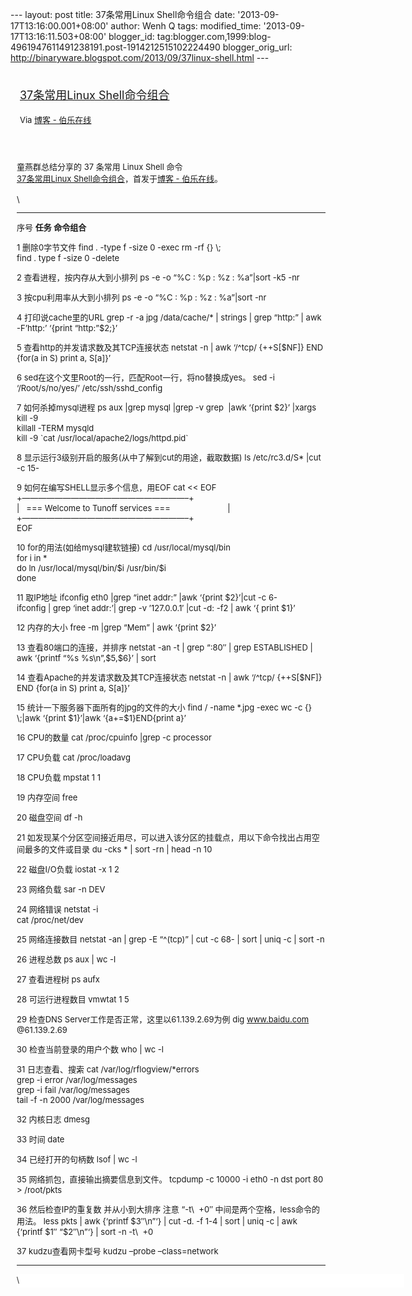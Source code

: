 --- layout: post title: 37条常用Linux Shell命令组合 date:
'2013-09-17T13:16:00.001+08:00' author: Wenh Q tags: modified\_time:
'2013-09-17T13:16:11.503+08:00' blogger\_id:
tag:blogger.com,1999:blog-4961947611491238191.post-1914212515102224490
blogger\_orig\_url:
http://binaryware.blogspot.com/2013/09/37linux-shell.html ---
<div style="margin: 10px; padding: 5px;">

<div style="font-size: 18px;">

[37条常用Linux Shell命令组合](http://blog.jobbole.com/48173/)

</div>

<div style="font-size: 13px;">

Via [博客 - 伯乐在线](http://blog.jobbole.com/)

</div>

</div>

<div style="font-size: 13px; padding: 15px 0 10px 10px;">

童燕群总结分享的 37 条常用 Linux Shell 命令\
[37条常用Linux
Shell命令组合](http://blog.jobbole.com/48173/)，首发于[博客 -
伯乐在线](http://blog.jobbole.com/)。\
\
\
  ------ -------------------------------------------------------------------------------------------- --------------------------------------------------------------------------------------------------------------------------
  序号   **任务**                                                                                     **命令组合**

  1      删除0字节文件                                                                                find . -type f -size 0 -exec rm -rf {} \\;\
                                                                                                      find . type f -size 0 -delete

  2      查看进程，按内存从大到小排列                                                                 ps -e -o “%C : %p : %z : %a”|sort -k5 -nr

  3      按cpu利用率从大到小排列                                                                      ps -e -o “%C : %p : %z : %a”|sort -nr

  4      打印说cache里的URL                                                                           grep -r -a jpg /data/cache/\* | strings | grep “http:” | awk -F’http:’ ‘{print “http:”\$2;}’

  5      查看http的并发请求数及其TCP连接状态                                                          netstat -n | awk ‘/\^tcp/ {++S\[\$NF\]} END {for(a in S) print a, S\[a\]}’

  6      sed在这个文里Root的一行，匹配Root一行，将no替换成yes。                                       sed -i ‘/Root/s/no/yes/’ /etc/ssh/sshd\_config

  7      如何杀掉mysql进程                                                                            ps aux |grep mysql |grep -v grep  |awk ‘{print \$2}’ |xargs kill -9\
                                                                                                      killall -TERM mysqld\
                                                                                                      kill -9 \`cat /usr/local/apache2/logs/httpd.pid\`

  8      显示运行3级别开启的服务(从中了解到cut的用途，截取数据)                                       ls /etc/rc3.d/S\* |cut -c 15-

  9      如何在编写SHELL显示多个信息，用EOF                                                           cat &lt;&lt; EOF\
                                                                                                      +————————————————————–+\
                                                                                                      |   === Welcome to Tunoff services ===                         |\
                                                                                                      +————————————————————–+\
                                                                                                      EOF

  10     for的用法(如给mysql建软链接)                                                                 cd /usr/local/mysql/bin\
                                                                                                      for i in \*\
                                                                                                      do ln /usr/local/mysql/bin/\$i /usr/bin/\$i\
                                                                                                      done

  11     取IP地址                                                                                     ifconfig eth0 |grep “inet addr:” |awk ‘{print \$2}’|cut -c 6-\
                                                                                                      ifconfig | grep ‘inet addr:’| grep -v ’127.0.0.1′ |cut -d: -f2 | awk ‘{ print \$1}’

  12     内存的大小                                                                                   free -m |grep “Mem” | awk ‘{print \$2}’

  13     查看80端口的连接，并排序                                                                     netstat -an -t | grep “:80″ | grep ESTABLISHED | awk ‘{printf “%s %s\\n”,\$5,\$6}’ | sort

  14     查看Apache的并发请求数及其TCP连接状态                                                        netstat -n | awk ‘/\^tcp/ {++S\[\$NF\]} END {for(a in S) print a, S\[a\]}’

  15     统计一下服务器下面所有的jpg的文件的大小                                                      find / -name \*.jpg -exec wc -c {} \\;|awk ‘{print \$1}’|awk ‘{a+=\$1}END{print a}’

  16     CPU的数量                                                                                    cat /proc/cpuinfo |grep -c processor

  17     CPU负载                                                                                      cat /proc/loadavg

  18     CPU负载                                                                                      mpstat 1 1

  19     内存空间                                                                                     free

  20     磁盘空间                                                                                     df -h

  21     如发现某个分区空间接近用尽，可以进入该分区的挂载点，用以下命令找出占用空间最多的文件或目录   du -cks \* | sort -rn | head -n 10

  22     磁盘I/O负载                                                                                  iostat -x 1 2

  23     网络负载                                                                                     sar -n DEV

  24     网络错误                                                                                     netstat -i\
                                                                                                      cat /proc/net/dev

  25     网络连接数目                                                                                 netstat -an | grep -E “\^(tcp)” | cut -c 68- | sort | uniq -c | sort -n

  26     进程总数                                                                                     ps aux | wc -l

  27     查看进程树                                                                                   ps aufx

  28     可运行进程数目                                                                               vmwtat 1 5

  29     检查DNS Server工作是否正常，这里以61.139.2.69为例                                            dig www.baidu.com @61.139.2.69

  30     检查当前登录的用户个数                                                                       who | wc -l

  31     日志查看、搜索                                                                               cat /var/log/rflogview/\*errors\
                                                                                                      grep -i error /var/log/messages\
                                                                                                      grep -i fail /var/log/messages\
                                                                                                      tail -f -n 2000 /var/log/messages

  32     内核日志                                                                                     dmesg

  33     时间                                                                                         date

  34     已经打开的句柄数                                                                             lsof | wc -l

  35     网络抓包，直接输出摘要信息到文件。                                                           tcpdump -c 10000 -i eth0 -n dst port 80 &gt; /root/pkts

  36     然后检查IP的重复数 并从小到大排序 注意 “-t\\  +0″ 中间是两个空格，less命令的用法。           less pkts | awk {‘printf \$3″\\n”‘} | cut -d. -f 1-4 | sort | uniq -c | awk {‘printf \$1″ “\$2″\\n”‘} | sort -n -t\\  +0

  37     kudzu查看网卡型号                                                                            kudzu –probe –class=network
  ------ -------------------------------------------------------------------------------------------- --------------------------------------------------------------------------------------------------------------------------

<div id="post-ratings-48173" class="post-ratings"
data-nonce="ca5dae737d" itemscope=""
itemtype="http://schema.org/Product"
style="background-color: white; border: 0px; color: #333333; font-family: Arial, sans-serif; font-size: 14px; line-height: 21px; margin: 0px; opacity: 1; padding: 0px; width: 620px;">

\

</div>

</div>
